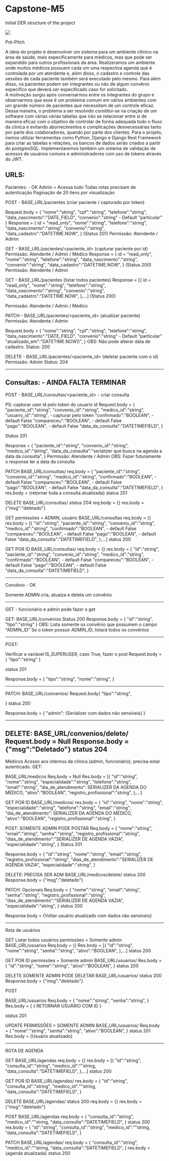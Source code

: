 # Capstone-M5

Initial DER structure of the project

<img src='assets/public/DER.png'>

Pré-Pitch

A ideia do projeto é desenvolver um sistema para um ambiente cllínico na área de saúde, mais especificamente para médicos, mas que pode ser expandido para outros profissionais da área. 
Realizeramos um ambiente onde muitos médicos possuem cada um uma respectiva agenda que é controlada por um atendente e, além disso, o cadastro e controle das sessões de cada paciente também será executado
pelo mesmo. Para além disso, os pacientes podem ser integrantes ou não de algum convênio específico que deverá ser especificado caso for solicitado.<br>
A motivação surgiu após conversarmos entre os integrantes do grupo e observarmos que esse é um problema comum em vários ambientes com um grande número de pacientes que necessitam de um controle eficaz.
Dessa maneira, o problema a ser resolvido constitui-se na criação de um software com várias várias tabelas que irão se relacionar entre si de maneira eficaz com o objetivo de controlar de forma adequada todo o fluxo da clínica e evitando aborrecimentos e complicações desnecessárias tanto por parte dos colaboradores, quando por parte dos clientes.
Para o projeto, iremos utilizar ferramentas como Python, Django e Django Rest Framework para criar as tabelas e relações, os bancos de dados serão criados a partir do postgresSQL. Implementaremos também um sistema de validação de acessos de usuários comuns e administradores com uso de tokens através do JWT.

URLS:
--------------------------------------------------------------------
Pacientes: - OK
Admin = Acessa tudo
Todas rotas precisam de autenticação
Paginação de 20 itens por visualização

POST     - BASE_URL/pacientes             (criar paciente / capturado por token)

Request.body = {
"nome":"string",
"cpf":"string",
"telefone":"string",
"data_nascimento":"DATE_FIELD",
"convenio":"string" - Default "particular"
}
Response = {
id = "read_only",
"nome":"string",
"telefone":"string",
"data_nascimento":"string",
"convenio":"string",
"data_cadastro":"DATETIME.NOW",
} (Status 201)
Permissão: Atendente / Admin

GET        - BASE_URL/pacientes/<paciente_id> (capturar paciente por id)
Permissão: Atendente / Admin / Médico 
Response = {
id = "read_only",
"nome":"string",
"telefone":"string",
"data_nascimento":"string",
"convenio":"string",
"data_cadastro":"DATETIME.NOW",
}
(Status 200)
Permissão: Atendente / Admin

GET        - BASE_URL/pacientes       (listar todos pacientes)
Response = [{
id = "read_only",
"nome":"string",
"telefone":"string",
"data_nascimento":"string",
"convenio":"string",
"data_cadastro":"DATETIME.NOW",
},...]
(Status 200)


Permissão: Atendente / Admin / Médico

PATCH   - BASE_URL/pacientes/<paciente_id> (atualizar paciente)
Permissão: Atendente / Admin

Request.body = {
"nome":"string",
"cpf":"string",
"telefone":"string",
"data_nascimento":"DATE_FIELD",
"convenio":"string" - Default "particular"
"atualizado_em":"DATETIME.NOW()",
}
OBS: Não pode alterar data de cadastro.
Status: 200

DELETE - BASE_URL/pacientes/<paciente_id> (deletar paciente com o id)
Permissão: Admin
Status: 204


----------------------------------------------------------------------------------------

Consultas: - AINDA FALTA TERMINAR
-----------------
POST - BASE_URL/consultas/<paciente_id>  - criar consulta

PS: capturar user id pelo token do usuario id
Request.body = {
"paciente_id":"string",
"convenio_id":"string",
"medico_id":"string",
"usuario_id":"string", - capturar pelo token
"confirmado":"BOOLEAN", - default False
"compareceu":"BOOLEAN", - default False
"pago":"BOOLEAN", - default False
"data_da_consulta":"DATETIMEFIELD",
}

Status 201

Response = {
"paciente_id":"string",
"convenio_id":"string",
"medico_id":"string",
"data_da_consulta":"serializer que busca na agenda a data da consulta",
}
Permissão: Atendente / Admin
OBS: Fazer futuramente o response ter a data da consulta

PATCH
BASE_URL/consultas/<id>
req.body = {
"paciente_id":"string",
"convenio_id":"string",
"medico_id":"string",
"confirmado":"BOOLEAN", - default False
"compareceu":"BOOLEAN", - default False
"pago":"BOOLEAN", - default False
"data_da_consulta":"DATETIMEFIELD",
}
res.body = {retornar toda a consulta atualizada}
status 201

DELETE
BASE_URL/consultas/<id>
status 204
req.body = {}
res.body = {"msg":"deletado"}

GET
permissões = ADMIN, usuário
BASE_URL/consultas
req.body = {}
res.body = [{
"id":"string",
"paciente_id":"string",
"convenio_id":"string",
"medico_id":"string",
"confirmado":"BOOLEAN", - default False
"compareceu":"BOOLEAN", - default False
"pago":"BOOLEAN", - default False
"data_da_consulta":"DATETIMEFIELD",
},...]
status 200

GET POR ID
BASE_URL/consultas/<id>
req.body = {}
res.body = {
"id":"string",
"paciente_id":"string",
"convenio_id":"string",
"medico_id":"string",
"confirmado":"BOOLEAN", - default False
"compareceu":"BOOLEAN", - default False
"pago":"BOOLEAN", - default False
"data_da_consulta":"DATETIMEFIELD",
}



-------------------------------------------------------------------
Convênio - OK

Somente ADMIN cria, atuaiza e deleta um convênio

-------------------------

GET - funcionário e admin pode fazer o get

GET:
BASE_URL/convenios
Status 200
Response.body = {
"id":"string",
"tipo":"string"
}
OBS: Lista somente os convênio que possuirem o campo "ADMIN_ID"
Se o token possuir ADMIN_ID, listará todos os convênios

-------------------------

POST:

Verificar a variável IS_SUPERUSER, caso True, fazer o post
Request.body = {
"tipo":"string"
}

status 201

Response.body = {
"tipo":"string",
"nome":"string",
}

-------------------------

PATCH:
BASE_URL/convenios/<id>
Request.body{
"tipo":"string",

}
status 200

Response.body = {
"admin": {Serializer com dados não sensíveis}
}

-------------------------
DELETE:
BASE_URL/convenios/delete/<id>
Request.body = Null
Response.body = {"msg":"Deletado"}
status 204
------------------------------------------------------------------------------------

Médicos
Acesso aos internos da clínica (admin, funcionário), precisa estar autenticado.
GET:

BASE_URL/medicos
Req.body = Null
Res.body = [{
"id":"string",
"nome":"string",
"especialidade":"string",
"telefone":"string",
"email":"string",
"dia_de_atendimento": SERIALIZER DA AGENDA DO MÉDICO,
"ativo":"BOOLEAN",
"registro_profissional":"string",
},...]

GET POR ID
BASE_URL/medicos/<id>
res.body = {
"id":"string",
"nome":"string",
"especialidade":"string",
"telefone":"string",
"email":"string",
"dia_de_atendimento": SERIALIZER DA AGENDA DO MÉDICO,
"ativo":"BOOLEAN",
"registro_profissional":"string",
}


POST:
SOMENTE ADMIN PODE POSTAR
Req.body = {
"nome":"string",
"email":"string",
"senha":"string",
"registro_profissional":"string",
"dias_de_atendimento":"SERIALIZER DE AGENDA VAZIA",
"especialidade":"string",
}
Status 201

Response.body =
{
"id":"string",
"nome":"string",
"email":"string",
"registro_profissional":"string",
"dias_de_atendimento":"SERIALIZER DE AGENDA VAZIA",
"especialidade":"string",
}

DELETE:
PRECISA SER ADM
BASE_URL/medicos/delete/<id>
status 200
Response.body = {"msg":"deletado"}


PATCH:
Opcionais
Req.body = {
"nome":"string",
"email":"string",
"senha":"string",
"registro_profissional":"string",
"dias_de_atendimento":"SERIALIZER DE AGENDA VAZIA",
"especialidade":"string",
}
status 200

Response.body = {Voltar usuário atualizado com dados não sensíveis}

------------------------------------------------------------------------------------

Rota de usuários

GET
Listar todos usuários
permissões = Somente admin
BASE_URL/usuarios
Req.body = {}
Res.body = [{
"id":"string",
"nome":"string",
"senha":"string",
"ativo":"BOOLEAN",
},...]
status 200

GET POR ID
permissões = Somente admin
BASE_URL/usuarios/<id>
Res.body = {
"id":"string",
"nome":"string",
"ativo":"BOOLEAN",
}
status 200

DELETE
SOMENTE ADMIN PODE DELETAR
BASE_URL/usuarios/<id>
status 200
Response.body = {"msg":"deletado"}

POST

BASE_URL/usuarios
Req.body = {
"nome":"string",
"senha":"string",
}
Res.body = {
{
RETORNAR USUÁRIO COM ID
}

status 201

UPDATE
PERMISSÕES = SOMENTE ADMIN
BASE_URL/usuarios/<id>
Req.body = {
"nome":"string",
"senha":"string",
"ativo":"BOOLEAN",
}
status 201
Res.body = {Usuário atualizado}

----------------------------------------------------------------
ROTA DE AGENDA

GET 
BASE_URL/agendas
req.body = {}
res.body = [{
"id":"string",
"consulta_id":"string",
"medico_id":""string,
"data_consulta":"DATETIMEFIELD",
},...]
status 200

GET POR ID
BASE_URL/agendas/<id>
res.body = {
"id":"string",
"consulta_id":"string",
"medico_id":""string,
"data_consulta":"DATETIMEFIELD",
}

DELETE
BASE_URL/agendas/<id>
status 200
req.body = {}
res.body = {"msg":"deletado"}

POST
BASE_URL/agendas
req.body =  {
"consulta_id":"string",
"medico_id":""string,
"data_consulta":"DATETIMEFIELD",
}
status 200
res.body = {
"id":"string",
"consulta_id":"string",
"medico_id":""string,
"data_consulta":"DATETIMEFIELD",
}

PATCH
BASE_URL/agendas/<id>
req.body =  {
"consulta_id":"string",
"medico_id":""string,
"data_consulta":"DATETIMEFIELD",
}
res.body = {agenda atualizada}
status 200



